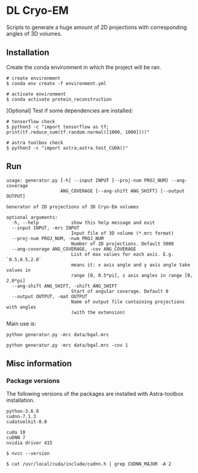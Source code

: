 # DL Cryo-EM 

Scripts to generate a huge amount of 2D projections with corresponding angles of 3D volumes.

## Installation
Create the conda environment in which the project will be ran.
```
# create environment
$ conda env create -f environment.yml

# activate environment
$ conda activate protein_reconstruction
```

[Optional] Test if some dependencies are installed:
```
# tensorflow check
$ python3 -c "import tensorflow as tf; print(tf.reduce_sum(tf.random.normal([1000, 1000])))"

# astra toolbox check
$ python3 -c "import astra;astra.test_CUDA()"
```

## Run

```
usage: generator.py [-h] --input INPUT [--proj-num PROJ_NUM] --ang-coverage
                    ANG_COVERAGE [--ang-shift ANG_SHIFT] [--output OUTPUT]

Generator of 2D projections of 3D Cryo-Em volumes

optional arguments:
  -h, --help            show this help message and exit
  --input INPUT, -mrc INPUT
                        Input file of 3D volume (*.mrc format)
  --proj-num PROJ_NUM, -num PROJ_NUM
                        Number of 2D projections. Default 5000
  --ang-coverage ANG_COVERAGE, -cov ANG_COVERAGE
                        List of max values for each axis. E.g. `0.5,0.5,2.0`
                        means it: x axis angle and y axis angle take values in
                        range [0, 0.5*pi], z axis angles in range [0, 2.0*pi]
  --ang-shift ANG_SHIFT, -shift ANG_SHIFT
                        Start of angular coverage. Default 0
  --output OUTPUT, -mat OUTPUT
                        Name of output file containing projections with angles
                        (with the extension)

```

Main use is:
```
python generator.py -mrc data/bgal.mrc 

python generator.py -mrc data/bgal.mrc -cov 1
```

## Misc information

### Package versions
The following versions of the packages are installed with Astra-toolbox installation.
```
python-3.6.8
cudnn-7.1.3
cudatoolkit-8.0
```
```
cuda 10
cuDNN 7
nvidia driver 415

```

```
$ nvcc --version

$ cat /usr/local/cuda/include/cudnn.h | grep CUDNN_MAJOR -A 2
```
